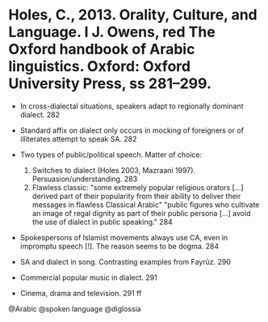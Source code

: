 # Holes, C., 2013. Orality, Culture, and Language. I J. Owens, red The Oxford handbook of Arabic linguistics. Oxford: Oxford University Press, ss 281–299.

- In cross-dialectal situations, speakers adapt to regionally dominant dialect. 282

- Standard affix on dialect only occurs in mocking of foreigners or of illiterates attempt to speak SA. 282

- Two types of public/political speech. Matter of choice:
	1. Switches to dialect (Holes 2003, Mazraani 1997). Persuasion/understanding. 283
	2. Flawless classic: "some extremely popular religious orators [...] derived part of their popularity from their ability to deliver their messages in flawless Classical Arabic" "public figures who cultivate an image of regal dignity as part of their public persona [...] avoid the use of dialect in public speaking." 284 

- Spokespersons of Islamist movements always use CA, even in impromptu speech [!]. The reason seems to be dogma. 284

- SA and dialect in song. Contrasting examples from Fayrūz. 290

- Commercial popular music in dialect. 291

- Cinema, drama and television. 291 ff

@Arabic
@spoken language
@diglossia
